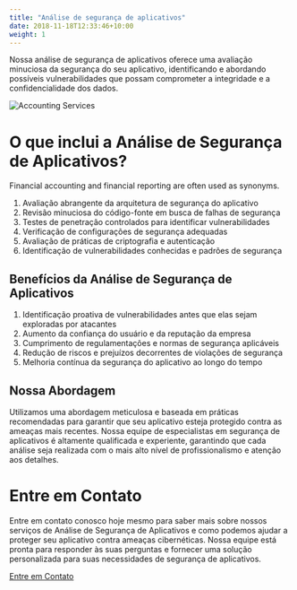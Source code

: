 ```yaml
---
title: "Análise de segurança de aplicativos"
date: 2018-11-18T12:33:46+10:00
weight: 1
---
```


Nossa análise de segurança de aplicativos oferece uma avaliação minuciosa da segurança do seu aplicativo, identificando e abordando possíveis vulnerabilidades que possam comprometer a integridade e a confidencialidade dos dados.

![Accounting Services](/images/austin-distel-nGc5RT2HmF0-unsplash.jpg)

# O que inclui a Análise de Segurança de Aplicativos?

Financial accounting and financial reporting are often used as synonyms.

1. Avaliação abrangente da arquitetura de segurança do aplicativo
2. Revisão minuciosa do código-fonte em busca de falhas de segurança
3. Testes de penetração controlados para identificar vulnerabilidades
4. Verificação de configurações de segurança adequadas
5. Avaliação de práticas de criptografia e autenticação
6. Identificação de vulnerabilidades conhecidas e padrões de segurança

## Benefícios da Análise de Segurança de Aplicativos

1. Identificação proativa de vulnerabilidades antes que elas sejam exploradas por atacantes
2. Aumento da confiança do usuário e da reputação da empresa
3. Cumprimento de regulamentações e normas de segurança aplicáveis
4. Redução de riscos e prejuízos decorrentes de violações de segurança
5. Melhoria contínua da segurança do aplicativo ao longo do tempo

## Nossa Abordagem

Utilizamos uma abordagem meticulosa e baseada em práticas recomendadas para garantir que seu aplicativo esteja protegido contra as ameaças mais recentes. Nossa equipe de especialistas em segurança de aplicativos é altamente qualificada e experiente, garantindo que cada análise seja realizada com o mais alto nível de profissionalismo e atenção aos detalhes.

# Entre em Contato

Entre em contato conosco hoje mesmo para saber mais sobre nossos serviços de Análise de Segurança de Aplicativos e como podemos ajudar a proteger seu aplicativo contra ameaças cibernéticas. Nossa equipe está pronta para responder às suas perguntas e fornecer uma solução personalizada para suas necessidades de segurança de aplicativos.



 <div class="row justify-content-center">
    <div class="col-auto">
      <a class="button button-primary" href="{{ "contact" | relative_url }}">Entre em Contato</a>
    </div>
</div>